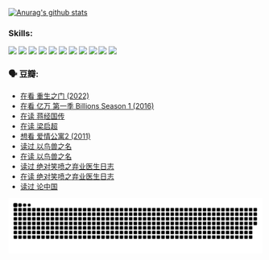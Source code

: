 
[![Anurag's github stats](https://github-readme-stats.vercel.app/api?username=w940853815)](https://github.com/anuraghazra/github-readme-stats)

### Skills:

<code><img height="32" src="https://cdn.jsdelivr.net/npm/simple-icons@v5/icons/python.svg"></code>
<code><img height="32" src="https://cdn.jsdelivr.net/npm/simple-icons@v5/icons/javascript.svg"></code>
<code><img height="32" src="https://cdn.jsdelivr.net/npm/simple-icons@v5/icons/django.svg"></code>
<code><img height="32" src="https://cdn.jsdelivr.net/npm/simple-icons@v5/icons/flask.svg"></code>
<code><img height="32" src="https://cdn.jsdelivr.net/npm/simple-icons@v5/icons/vuetify.svg"></code>
<code><img height="32" src="https://cdn.jsdelivr.net/npm/simple-icons@v5/icons/git.svg"></code>
<code><img height="32" src="https://cdn.jsdelivr.net/npm/simple-icons@v5/icons/docker.svg"></code>
<code><img height="32" src="https://cdn.jsdelivr.net/npm/simple-icons@v5/icons/postgresql.svg"></code>
<code><img height="32" src="https://cdn.jsdelivr.net/npm/simple-icons@v5/icons/elasticsearch.svg"></code>
<code><img height="32" src="https://cdn.jsdelivr.net/npm/simple-icons@v5/icons/macos.svg"></code>
<code><img height="32" src="https://cdn.jsdelivr.net/npm/simple-icons@v5/icons/linux.svg"></code>

### 🗣 豆瓣:

<!-- DOUBAN-ACTIVITIES:START -->
- [在看 重生之门‎ (2022)](https://www.douban.com/people/136069238/status/3882598762/?_i=53899001)
- [在看 亿万 第一季 Billions Season 1‎ (2016)](https://www.douban.com/people/136069238/status/3878098700/?_i=53899001)
- [在读 蒋经国传](https://www.douban.com/people/136069238/status/3877458956/?_i=53899001)
- [在读 梁启超](https://www.douban.com/people/136069238/status/3876806133/?_i=53899001)
- [想看 爱情公寓2‎ (2011)](https://www.douban.com/people/136069238/status/3876682115/?_i=53899001)
- [读过 以鸟兽之名](https://www.douban.com/people/136069238/status/3876369302/?_i=53899001)
- [在读 以鸟兽之名](https://www.douban.com/people/136069238/status/3869094471/?_i=53899001)
- [读过 绝对笑喷之弃业医生日志](https://www.douban.com/people/136069238/status/3869093225/?_i=53899001)
- [在读 绝对笑喷之弃业医生日志](https://www.douban.com/people/136069238/status/3862106751/?_i=53899001)
- [读过 论中国](https://www.douban.com/people/136069238/status/3862105795/?_i=53899001)
<!-- DOUBAN-ACTIVITIES:END -->


![Snake animation](https://raw.githubusercontent.com/w940853815/w940853815/output/github-contribution-grid-snake.svg)

<!--
**w940853815/w940853815** is a ✨ _special_ ✨ repository because its `README.md` (this file) appears on your GitHub profile.

Here are some ideas to get you started:

- 🔭 I’m currently working on ...
- 🌱 I’m currently learning ...
- 👯 I’m looking to collaborate on ...
- 🤔 I’m looking for help with ...
- 💬 Ask me about ...
- 📫 How to reach me: ...
- 😄 Pronouns: ...
- ⚡ Fun fact: ...
-->
